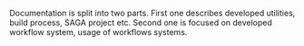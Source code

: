Documentation is split into two parts. First one describes developed
utilities, build process, SAGA project etc. Second one is focused
on developed workflow system, usage of workflows systems.




